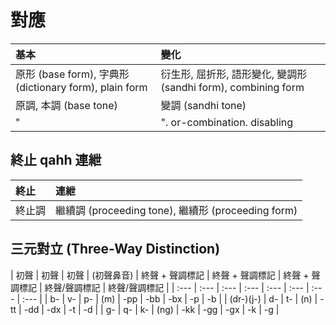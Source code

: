 # 對應

| 基本 | 變化 |
| :--- | :--- |
| 原形 (base form), 字典形 (dictionary form), plain form | 衍生形, 屈折形, 語形變化, 變調形 (sandhi form), combining form |
| 原調, 本調 (base tone) | 變調 (sandhi tone) |
| "|". or-combination. disabling | "&". and-combination. enabling |

## 終止 qahh 連紲

| 終止 | 連紲 |
| :--- | :--- |
| 終止調 | 繼續調 (proceeding tone), 繼續形 (proceeding form) |

## 三元對立 (Three-Way Distinction)

| 初聲 | 初聲 | 初聲 | (初聲鼻音) | 終聲 + 聲調標記 | 終聲 + 聲調標記 | 終聲 + 聲調標記 | 終聲/聲調標記 | 終聲/聲調標記 |
| :--- | :--- | :--- | :--- | :--- | :--- | :--- | :--- |
| b- | v- | p- | (m) | -pp | -bb | -bx | -p | -b |
| (dr-)(j-) | d- | t- | (n) | -tt | -dd | -dx | -t | -d |
| g- | q- | k- | (ng) | -kk | -gg | -gx | -k | -g |
